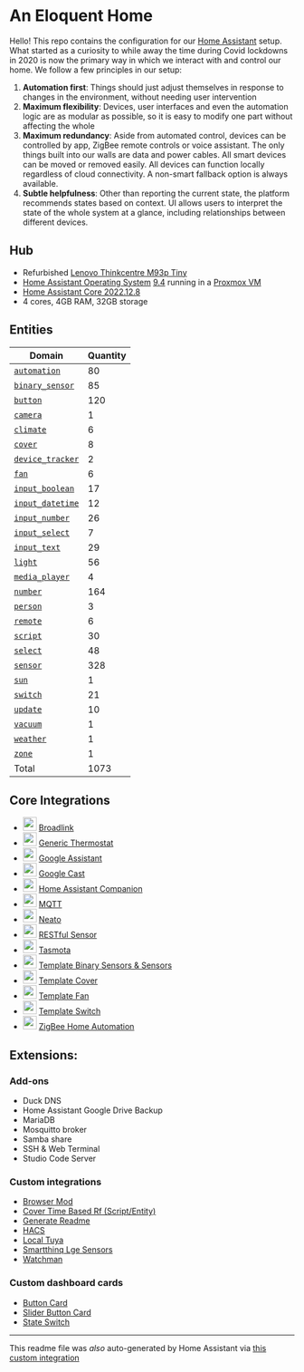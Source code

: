 # An Eloquent Home

Hello!  This repo contains the configuration for our [Home Assistant](https://www.home-assistant.io/) setup.  What started as a curiosity to while away the time during Covid lockdowns in 2020 is now the primary way in which we interact with and control our home.  We follow a few principles in our setup:
1. __Automation first__: Things should just adjust themselves in response to changes in the environment, without needing user intervention
2. __Maximum flexibility__: Devices, user interfaces and even the automation logic are as modular as possible, so it is easy to modify one part without affecting the whole
3. __Maximum redundancy__: Aside from automated control, devices can be controlled by app, ZigBee remote controls or voice assistant.  The only things built into our walls are data and power cables.  All smart devices can be moved or removed easily.  All devices can function locally regardless of cloud connectivity.  A non-smart fallback option is always available.
4. __Subtle helpfulness__: Other than reporting the current state, the platform recommends states based on context.  UI allows users to interpret the state of the whole system at a glance, including relationships between different devices.

## Hub
* Refurbished [Lenovo Thinkcentre M93p Tiny](https://support.lenovo.com/sg/en/solutions/pd027573-detailed-specifications-for-thinkcentre-m93-m93p-tiny-form-factor)
* [Home Assistant Operating System](https://www.home-assistant.io/installation/alternative) [9.4](https://github.com/home-assistant/operating-system/releases/tag/9.4) running in a [Proxmox VM](https://www.proxmox.com/)
* [Home Assistant Core 2022.12.8](https://github.com/home-assistant/core/releases/tag/2022.12.8)
* 4 cores, 4GB RAM, 32GB storage

## Entities

Domain | Quantity
-- | --
[`automation`](https://www.home-assistant.io/components/automation) | 80
[`binary_sensor`](https://www.home-assistant.io/components/binary_sensor) | 85
[`button`](https://www.home-assistant.io/components/button) | 120
[`camera`](https://www.home-assistant.io/components/camera) | 1
[`climate`](https://www.home-assistant.io/components/climate) | 6
[`cover`](https://www.home-assistant.io/components/cover) | 8
[`device_tracker`](https://www.home-assistant.io/components/device_tracker) | 2
[`fan`](https://www.home-assistant.io/components/fan) | 6
[`input_boolean`](https://www.home-assistant.io/components/input_boolean) | 17
[`input_datetime`](https://www.home-assistant.io/components/input_datetime) | 12
[`input_number`](https://www.home-assistant.io/components/input_number) | 26
[`input_select`](https://www.home-assistant.io/components/input_select) | 7
[`input_text`](https://www.home-assistant.io/components/input_text) | 29
[`light`](https://www.home-assistant.io/components/light) | 56
[`media_player`](https://www.home-assistant.io/components/media_player) | 4
[`number`](https://www.home-assistant.io/components/number) | 164
[`person`](https://www.home-assistant.io/components/person) | 3
[`remote`](https://www.home-assistant.io/components/remote) | 6
[`script`](https://www.home-assistant.io/components/script) | 30
[`select`](https://www.home-assistant.io/components/select) | 48
[`sensor`](https://www.home-assistant.io/components/sensor) | 328
[`sun`](https://www.home-assistant.io/components/sun) | 1
[`switch`](https://www.home-assistant.io/components/switch) | 21
[`update`](https://www.home-assistant.io/components/update) | 10
[`vacuum`](https://www.home-assistant.io/components/vacuum) | 1
[`weather`](https://www.home-assistant.io/components/weather) | 1
[`zone`](https://www.home-assistant.io/components/zone) | 1
Total | 1073

## Core Integrations
- [<img src="https://brands.home-assistant.io/_/broadlink/icon.png" height="24"/>](https://home-assistant.io/integrations/broadlink) [Broadlink](https://home-assistant.io/integrations/broadlink)
- [<img src="https://brands.home-assistant.io/_/generic_thermostat/icon.png" height="24"/>](https://home-assistant.io/integrations/generic_thermostat) [Generic Thermostat](https://home-assistant.io/integrations/generic_thermostat)
- [<img src="https://brands.home-assistant.io/_/google_assistant/icon.png" height="24"/>](https://home-assistant.io/integrations/google_assistant) [Google Assistant](https://home-assistant.io/integrations/google_assistant)
- [<img src="https://brands.home-assistant.io/_/cast/icon.png" height="24"/>](https://home-assistant.io/integrations/cast) [Google Cast](https://home-assistant.io/integrations/cast)
- [<img src="https://brands.home-assistant.io/_/mobile_app/icon.png" height="24"/>](https://home-assistant.io/integrations/mobile_app) [Home Assistant Companion](https://home-assistant.io/integrations/mobile_app)
- [<img src="https://brands.home-assistant.io/_/mqtt/icon.png" height="24"/>](https://home-assistant.io/integrations/mqtt) [MQTT](https://home-assistant.io/integrations/mqtt)
- [<img src="https://brands.home-assistant.io/_/neato/icon.png" height="24"/>](https://home-assistant.io/integrations/neato) [Neato](https://home-assistant.io/integrations/neato)
- [<img src="https://brands.home-assistant.io/_/rest/icon.png" height="24"/>](https://home-assistant.io/integrations/sensor.rest) [RESTful Sensor](https://home-assistant.io/integrations/sensor.rest)
- [<img src="https://brands.home-assistant.io/_/tasmota/icon.png" height="24"/>](https://home-assistant.io/integrations/tasmota) [Tasmota](https://home-assistant.io/integrations/tasmota)
- [<img src="https://brands.home-assistant.io/_/template/icon.png" height="24"/>](https://home-assistant.io/integrations/template) [Template Binary Sensors & Sensors](https://home-assistant.io/integrations/template)
- [<img src="https://brands.home-assistant.io/_/template/icon.png" height="24"/>](https://home-assistant.io/integrations/cover.template) [Template Cover](https://home-assistant.io/integrations/cover.template)
- [<img src="https://brands.home-assistant.io/_/template/icon.png" height="24"/>](https://home-assistant.io/integrations/fan.template) [Template Fan](https://home-assistant.io/integrations/fan.template)
- [<img src="https://brands.home-assistant.io/_/template/icon.png" height="24"/>](https://home-assistant.io/integrations/switch.template) [Template Switch](https://home-assistant.io/integrations/switch.template)
- [<img src="https://brands.home-assistant.io/_/zha/icon.png" height="24"/>](https://home-assistant.io/integrations/zha) [ZigBee Home Automation](https://home-assistant.io/integrations/zha)
## Extensions:

### Add-ons
- Duck DNS
- Home Assistant Google Drive Backup
- MariaDB
- Mosquitto broker
- Samba share
- SSH & Web Terminal
- Studio Code Server

### Custom integrations
- [Browser Mod](https://github.com/thomasloven/hass-browser_mod)
- [Cover Time Based Rf (Script/Entity)](https://github.com/nagyrobi/home-assistant-custom-components-cover-rf-time-based)
- [Generate Readme](https://github.com/custom-components/readme)
- [HACS](https://github.com/hacs/integration)
- [Local Tuya](https://github.com/rospogrigio/localtuya)
- [Smartthinq Lge Sensors](https://github.com/ollo69/ha-smartthinq-sensors)
- [Watchman](https://github.com/dummylabs/thewatchman)

### Custom dashboard cards
- [Button Card](https://github.com/custom-cards/button-card)
- [Slider Button Card](https://github.com/rohankapoorcom/slider-button-card)
- [State Switch](https://github.com/thomasloven/lovelace-state-switch)

***

This readme file was _also_ auto-generated by Home Assistant via [this custom integration](https://github.com/custom-components/readme)